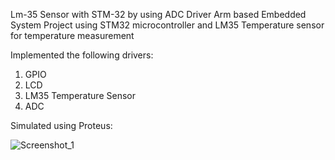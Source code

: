 Lm-35 Sensor with STM-32 by using ADC Driver
Arm based Embedded System Project using STM32 microcontroller and LM35 Temperature sensor for temperature measurement

Implemented the following drivers:
1. GPIO
2. LCD
3. LM35 Temperature Sensor
4. ADC

Simulated using Proteus:

![Screenshot_1](https://user-images.githubusercontent.com/101192969/188532996-5c96e53f-899e-445d-a822-f9c569256c06.jpg)
